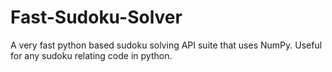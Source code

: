 # Fast-Sudoku-Solver
A very fast python based sudoku solving API suite that uses NumPy. Useful for any sudoku relating code in python.
